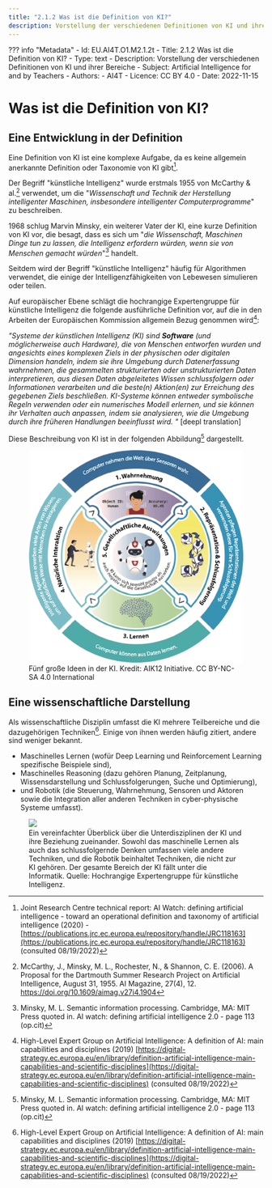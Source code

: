 ```yaml
---
title: "2.1.2 Was ist die Definition von KI?"
description: Vorstellung der verschiedenen Definitionen von KI und ihrer Bereiche
---
```

??? info "Metadata"
    - Id: EU.AI4T.O1.M2.1.2t
    - Title: 2.1.2 Was ist die Definition von KI?
    - Type: text
    - Description: Vorstellung der verschiedenen Definitionen von KI und ihrer Bereiche
    - Subject: Artificial Intelligence for and by Teachers
    - Authors:
        - AI4T 
    - Licence: CC BY 4.0
    - Date: 2022-11-15

# Was ist die Definition von KI?

## Eine Entwicklung in der Definition

Eine Definition von KI ist eine komplexe Aufgabe, da es keine allgemein anerkannte Definition oder Taxonomie von KI gibt[^1].

Der Begriff "künstliche Intelligenz" wurde erstmals 1955 von McCarthy &amp; al.[^2] verwendet, um die "*Wissenschaft und Technik der Herstellung intelligenter Maschinen, insbesondere intelligenter Computerprogramme*" zu beschreiben.

1968 schlug Marvin Minsky, ein weiterer Vater der KI, eine kurze Definition von KI vor, die besagt, dass es sich um "*die Wissenschaft, Maschinen Dinge tun zu lassen, die Intelligenz erfordern würden, wenn sie von Menschen gemacht würden*"[^3] handelt.

Seitdem wird der Begriff "künstliche Intelligenz" häufig für Algorithmen verwendet, die einige der Intelligenzfähigkeiten von Lebewesen simulieren oder teilen.

Auf europäischer Ebene schlägt die hochrangige Expertengruppe für künstliche Intelligenz die folgende ausführliche Definition vor, auf die in den Arbeiten der Europäischen Kommission allgemein Bezug genommen wird[^4]:

*"Systeme der künstlichen Intelligenz (KI) sind* ***Software*** *(und möglicherweise auch Hardware), die von Menschen entworfen wurden und angesichts eines komplexen Ziels in der physischen oder digitalen Dimension handeln, indem sie ihre Umgebung durch Datenerfassung wahrnehmen, die gesammelten strukturierten oder unstrukturierten Daten interpretieren, aus diesen Daten abgeleitetes Wissen schlussfolgern oder Informationen verarbeiten und die beste(n) Aktion(en) zur Erreichung des gegebenen Ziels beschließen. KI-Systeme können entweder symbolische Regeln verwenden oder ein numerisches Modell erlernen, und sie können ihr Verhalten auch anpassen, indem sie analysieren, wie die Umgebung durch ihre früheren Handlungen beeinflusst wird. "* [deepl translation]

Diese Beschreibung von KI ist in der folgenden Abbildung[^3] dargestellt.

<figure>
	 <img src="Images/AI4K12_Five_Big_Ideas_Graphic-DE.png" />
	 <figcaption> Fünf große Ideen in der KI. Kredit: AIK12 Initiative. CC BY-NC-SA 4.0 International </figcaption>
</figure>

## Eine wissenschaftliche Darstellung

Als wissenschaftliche Disziplin umfasst die KI mehrere Teilbereiche und die dazugehörigen Techniken[^4]. Einige von ihnen werden häufig zitiert, andere sind weniger bekannt.

- Maschinelles Lernen (wofür Deep Learning und Reinforcement Learning spezifische Beispiele sind),
- Maschinelles Reasoning (dazu gehören Planung, Zeitplanung, Wissensdarstellung und Schlussfolgerungen, Suche und Optimierung),
- und Robotik (die Steuerung, Wahrnehmung, Sensoren und Aktoren sowie die Integration aller anderen Techniken in cyber-physische Systeme umfasst).

<figure>
  <img src="Images/AI-sub-disciplines.png" />
  <figcaption> Ein vereinfachter Überblick über die Unterdisziplinen der KI und ihre Beziehung zueinander. Sowohl das maschinelle Lernen als auch das schlussfolgernde Denken umfassen viele andere Techniken, und die Robotik beinhaltet Techniken, die nicht zur KI gehören. Der gesamte Bereich der KI fällt unter die Informatik. Quelle: Hochrangige Expertengruppe für künstliche Intelligenz.</figcaption>
</figure>

[^1]: Joint Research Centre technical report: AI Watch: defining artificial intelligence - toward an operational definition and taxonomy of artificial intelligence (2020) - [https://publications.jrc.ec.europa.eu/repository/handle/JRC118163](https://publications.jrc.ec.europa.eu/repository/handle/JRC118163) (consulted 08/19/2022)

[^2]: McCarthy, J., Minsky, M. L., Rochester, N., & Shannon, C. E. (2006). A Proposal for the Dartmouth Summer Research Project on Artificial Intelligence, August 31, 1955. AI Magazine, 27(4), 12. https://doi.org/10.1609/aimag.v27i4.1904

[^3]: Minsky, M. L. Semantic information processing. Cambridge, MA: MIT Press quoted in. AI watch: defining artificial intelligence 2.0 - page 113 (op.cit)

[^4]: High-Level Expert Group on Artificial Intelligence: A definition of AI: main capabilities and disciplines (2019) [https://digital-strategy.ec.europa.eu/en/library/definition-artificial-intelligence-main-capabilities-and-scientific-disciplines](https://digital-strategy.ec.europa.eu/en/library/definition-artificial-intelligence-main-capabilities-and-scientific-disciplines) (consulted 08/19/2022)
